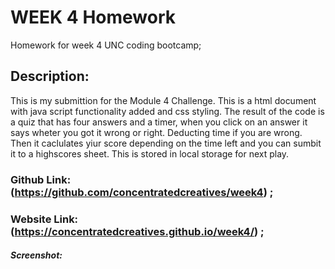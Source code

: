# WEEK 4 Homework
Homework for week 4 UNC coding bootcamp;
## Description:
This is my submittion for the Module 4 Challenge. This is a html document with java script functionality added and css styling. The result of the code is a quiz that has four answers and a timer, when you click on an answer it says wheter you got it wrong or right. Deducting time if you are wrong. Then it caclulates yiur score depending on the time left and you can sumbit it to a highscores sheet. This is stored in local storage for next play. 
### Github Link: (https://github.com/concentratedcreatives/week4) ;
### Website Link: (https://concentratedcreatives.github.io/week4/) ;
##### Screenshot: 

